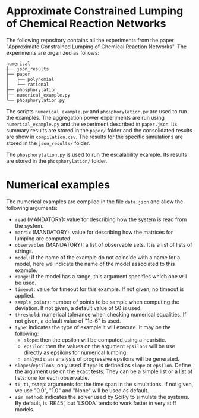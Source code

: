 # Approximate Constrained Lumping of Chemical Reaction Networks

The following repository contains all the experiments from the paper "Approximate Constrained Lumping of Chemical Reaction Networks".
The experiments are organized as follows:
```
numerical
├── json_results
├── paper
│   ├── polynomial
│   └── rational
├── phosphorylation
├── numerical_example.py
└── phosphorylation.py
```
The scripts `numerical_example.py` and `phosphorylation.py` are used to run the examples.
The aggregation power experiments are run using `numerical_example.py` and the experiment described in `paper.json`.
Its summary results are stored in the `paper/` folder and the consolidated results are show in `compilation.csv`.
The results for the specific simulations are stored in the `json_results/` folder.

The `phosphorylation.py` is used to run the escalability example.
Its results are stored in the `phosphorylation/` folder.

# Numerical examples

The numerical examples are compiled in the file `data.json` and allow the following arguments:

* `read` (MANDATORY): value for describing how the system is read from the system.
* `matrix` (MANDATORY): value for describing how the matrices for lumping are computed.
* `observables` (MANDATORY): a list of observable sets. It is a list of lists of strings.
* `model`: if the name of the example do not coincide with a name for a model, here we 
  indicate the name of the model associated to this example.
* `range`: if the model has a range, this argument specifies which one will be used.
* `timeout`: value for timeout for this example. If not given, no timeout is applied.
* `sample_points`: number of points to be sample when computing the deviation. If not
  given, a default value of 50 is used.
* `threshold`: numerical tolerance when checking numerical equalities. If not given, a 
  default value of "1e-6" is used.
* `type`: indicates the type of example it will execute. It may be the following: 
    - `slope`: then the epsilon will be computed using a heuristic. 
    - `epsilon`: then the values on the argument `epsilons` will be use directly as epsilons for numerical lumping.
    - `analysis`: an analysis of progressive epsilons will be generated.
* `slopes`/`epsilons`: only used if `type` is defined as `slope` or `epsilon`. Define the argument use on the exact tests. They can be a simple list or a list of lists: one for each observable.
* `t0`, `t1`, `tstep`: arguments for the time span in the simulations. If not given, we 
  use "0.0", "1.0" and "None" will be used as default.
* `sim_method`: indicates the solver used by SciPy to simulate the systems. By default, is 'RK45', but 'LSODA' tends to work faster in very stiff models.
